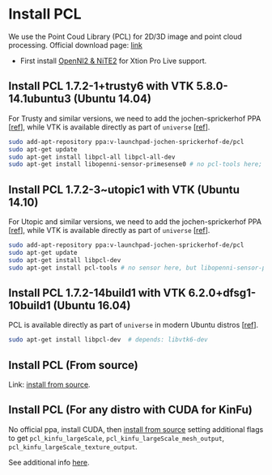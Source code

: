 # Install PCL

We use the Point Coud Library (PCL) for 2D/3D image and point cloud processing. Official download page: [link](http://pointclouds.org/)

- First install [OpenNI2 & NiTE2](install-openni-nite.md) for Xtion Pro Live support.

## Install PCL 1.7.2-1+trusty6 with VTK 5.8.0-14.1ubuntu3 (Ubuntu 14.04)

For Trusty and similar versions, we need to add the jochen-sprickerhof PPA [[ref](https://launchpad.net/~v-launchpad-jochen-sprickerhof-de/+archive/ubuntu/pcl)], while VTK is available directly as part of `universe` [[ref](http://packages.ubuntu.com/source/trusty/vtk)].

```bash
sudo add-apt-repository ppa:v-launchpad-jochen-sprickerhof-de/pcl
sudo apt-get update
sudo apt-get install libpcl-all libpcl-all-dev
sudo apt-get install libopenni-sensor-primesense0 # no pcl-tools here; and libopenni-sensor-pointclouds0 cannot be installed simultaneously.
```

## Install PCL 1.7.2-3~utopic1 with VTK (Ubuntu 14.10)

For Utopic and similar versions, we need to add the jochen-sprickerhof PPA [[ref](https://launchpad.net/~v-launchpad-jochen-sprickerhof-de/+archive/ubuntu/pcl)], while VTK is available directly as part of `universe` [[ref](http://packages.ubuntu.com/source/trusty/vtk)].

```bash
sudo add-apt-repository ppa:v-launchpad-jochen-sprickerhof-de/pcl
sudo apt-get update
sudo apt-get install libpcl-dev
sudo apt-get install pcl-tools # no sensor here, but libopenni-sensor-primesense0 may be found elsewhere
```

## Install PCL 1.7.2-14build1 with VTK 6.2.0+dfsg1-10build1 (Ubuntu 16.04)

PCL is available directly as part of `universe` in modern Ubuntu distros [[ref](https://launchpad.net/ubuntu/+source/pcl)].

```bash
sudo apt-get install libpcl-dev  # depends: libvtk6-dev
```

## Install PCL (From source)

Link: [install from source](http://pointclouds.org/documentation/tutorials/compiling_pcl_posix.php).

## Install PCL (For any distro with CUDA for KinFu)

No official ppa, install CUDA, then [install from source](http://pointclouds.org/documentation/tutorials/compiling_pcl_posix.php) setting additional flags to get `pcl_kinfu_largeScale`, `pcl_kinfu_largeScale_mesh_output`, `pcl_kinfu_largeScale_texture_output`.

See additional info [here](https://david-estevez.gitbooks.io/install-guides/content/01_pcl_cuda.html).
